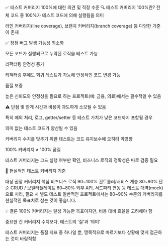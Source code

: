 ✅ 테스트 커버리지 100%에 대한 의견 및 적정 수준
🔍 테스트 커버리지 100%란?
전체 코드 중 100%가 테스트 코드에 의해 실행됨을 의미

라인 커버리지(line coverage), 브랜치 커버리지(branch coverage) 등 다양한 기준이 존재

✅ 장점
버그 발생 가능성 최소화

모든 코드가 실행되므로 누락된 로직을 테스트 가능

리팩터링 안정성 증가

리팩터링 후에도 회귀 테스트가 가능해 안정적인 코드 변경 가능

품질 보증

높은 신뢰도와 안정성을 필요로 하는 프로젝트(예: 금융, 의료)에서는 필수적일 수 있음

⚠️ 단점 및 한계
시간과 비용이 과도하게 소모될 수 있음

특히 예외 처리, 로그, getter/setter 등 테스트 가치가 낮은 코드까지 포함될 경우

의미 없는 테스트 코드가 양산될 수 있음

커버리지 수치를 맞추기 위한 테스트는 코드 유지보수에 오히려 악영향

100% 커버리지 ≠ 100% 품질

테스트 커버리지는 코드 실행 여부만 확인, 비즈니스 로직의 정확성은 따로 검증 필요

🎯 현실적인 테스트 커버리지 기준

대상	권장 커버리지
핵심 비즈니스 로직	90~100%
컨트롤러/서비스 계층	80~90%
단순 CRUD / 보일러플레이트	60~80%
외부 API, 서드파티 연동 등	테스트 대역(mock)으로 처리, 필요 시 별도 테스트
일반적인 프로젝트에서는 80~90% 수준의 커버리지를 현실적인 목표치로 삼는 것이 좋습니다.

💡 결론
100% 커버리지는 달성 가능한 목표이지만, 비용 대비 효율을 고려해야 함

중요한 건 커버리지 수치보다, 테스트의 '질'과 '의미'

테스트 커버리지는 품질 지표 중 하나일 뿐, 맹목적으로 따르기보다 상황에 맞게 접근하는 것이 바람직함